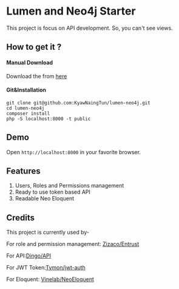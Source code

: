 # Lumen and Neo4j Starter
This project is focus on API development. So, you can't see views.

## How to get it ?

#### Manual Download
Download the from [here](https://github.com/KyawNaingTun/lumen-neo4j/archive/master.zip)

#### Git&Installation
```
git clone git@github.com:KyawNaingTun/lumen-neo4j.git
cd lumen-neo4j
composer install
php -S localhost:8000 -t public
```

## Demo
Open ```http://localhost:8000``` in your favorite browser.

## Features
1. Users, Roles and Permissions management
2. Ready to use token based API
3. Readable Neo Eloquent


## Credits
This project is currently used by-

For role and permission management: [Zizaco/Entrust](https://github.com/Zizaco/entrust)

For API:[Dingo/API](https://github.com/dingo/api)

For JWT Token:[Tymon/jwt-auth](https://github.com/tymondesigns/jwt-auth)

For Eloquent: [Vinelab/NeoEloquent](https://github.com/Vinelab/NeoEloquent)
